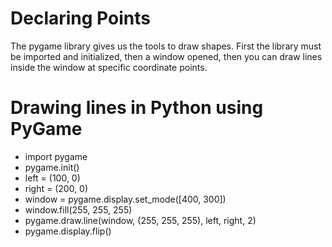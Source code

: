 # Declaring Points
The pygame library gives us the tools to draw shapes. First the library must be imported and initialized, then a window opened, then you can draw lines inside the window at specific coordinate points.
# Drawing lines in Python using PyGame
* import pygame
* pygame.init()
* left = (100, 0)
* right = (200, 0)
* window = pygame.display.set_mode([400, 300])
* window.fill(255, 255, 255)
* pygame.draw.line(window, (255, 255, 255), left, right, 2)
* pygame.display.flip() 
